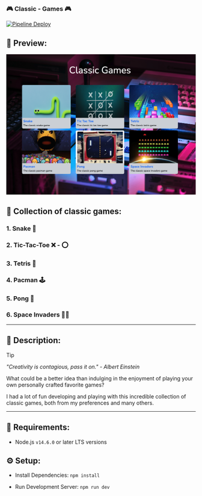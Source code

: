### 🎮 Classic - Games 🎮

[![Pipeline Deploy](https://github.com/osmelsr97/classic-games-collection/actions/workflows/Pipeline.yml/badge.svg?branch=main)](https://github.com/osmelsr97/classic-games-collection/actions/workflows/Pipeline.yml)

## 📸 Preview:

![screenshot example](/screenshot.png)

## 📝 Collection of classic games:

### 1. Snake 🐍

### 2. Tic-Tac-Toe ❌ - ⭕

### 3. Tetris 🧩

### 4. Pacman 🕹️

### 5. Pong 🏓

### 6. Space Invaders 🚀👾

---

## 🧭 Description:

> [!TIP]  
> _"Creativity is contagious, pass it on." - Albert Einstein_

What could be a better idea than indulging in the enjoyment of playing your own personally crafted favorite games?

I had a lot of fun developing and playing with this incredible collection of classic games, both from my preferences and many others.

---

## 🚨 Requirements:

- Node.js `v14.6.0` or later LTS versions

## ⚙️ Setup:

- Install Dependencies:
  `npm install`

- Run Development Server:
  `npm run dev`
